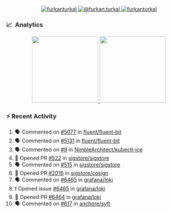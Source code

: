 <p align="center">
  <a href="https://linkedin.com/in/furkanturkal" target="blank">
    <img src="https://img.shields.io/badge/linkedin-%230077B5.svg?&style=for-the-badge&logo=linkedin&logoColor=white" alt="furkanturkal" />
  </a>
  <a href="https://medium.com/@furkan.turkal" target="blank">
    <img src="https://img.shields.io/badge/medium-%2312100E.svg?&style=for-the-badge&logo=medium&logoColor=white" alt="@furkan.turkal" />
  </a>
  <a href="https://twitter.com/furkanturkaI" target="blank">
    <img src="https://img.shields.io/badge/Twitter-1DA1F2?style=for-the-badge&logo=twitter&logoColor=white" alt="furkanturkaI" />
  </a>
</p>

### 📈 &nbsp;Analytics

<p align="center">
  <a href="https://coderstats.net/github/#Dentrax">
    <img height="180em" src="https://github-readme-stats-eight-theta.vercel.app/api?username=Dentrax&show_icons=true&theme=algolia&include_all_commits=true&count_private=true&line_height=26"/>
    <img height="180em" src="https://github-readme-stats-eight-theta.vercel.app/api/top-langs/?username=Dentrax&layout=compact&langs_count=8&theme=algolia&line_height=26"/>
  </a>
</p>

### :zap: Recent Activity

<!--START_SECTION:activity-->
1. 🗣 Commented on [#5077](https://github.com/fluent/fluent-bit/issues/5077) in [fluent/fluent-bit](https://github.com/fluent/fluent-bit)
2. 🗣 Commented on [#5131](https://github.com/fluent/fluent-bit/issues/5131) in [fluent/fluent-bit](https://github.com/fluent/fluent-bit)
3. 🗣 Commented on [#9](https://github.com/NimbleArchitect/kubectl-ice/issues/9) in [NimbleArchitect/kubectl-ice](https://github.com/NimbleArchitect/kubectl-ice)
4. 💪 Opened PR [#522](https://github.com/sigstore/sigstore/pull/522) in [sigstore/sigstore](https://github.com/sigstore/sigstore)
5. 🗣 Commented on [#515](https://github.com/sigstore/sigstore/issues/515) in [sigstore/sigstore](https://github.com/sigstore/sigstore)
6. 💪 Opened PR [#2016](https://github.com/sigstore/cosign/pull/2016) in [sigstore/cosign](https://github.com/sigstore/cosign)
7. 🗣 Commented on [#6465](https://github.com/grafana/loki/issues/6465) in [grafana/loki](https://github.com/grafana/loki)
8. ❗️ Opened issue [#6465](https://github.com/grafana/loki/issues/6465) in [grafana/loki](https://github.com/grafana/loki)
9. 💪 Opened PR [#6464](https://github.com/grafana/loki/pull/6464) in [grafana/loki](https://github.com/grafana/loki)
10. 🗣 Commented on [#617](https://github.com/anchore/syft/issues/617) in [anchore/syft](https://github.com/anchore/syft)
<!--END_SECTION:activity-->
